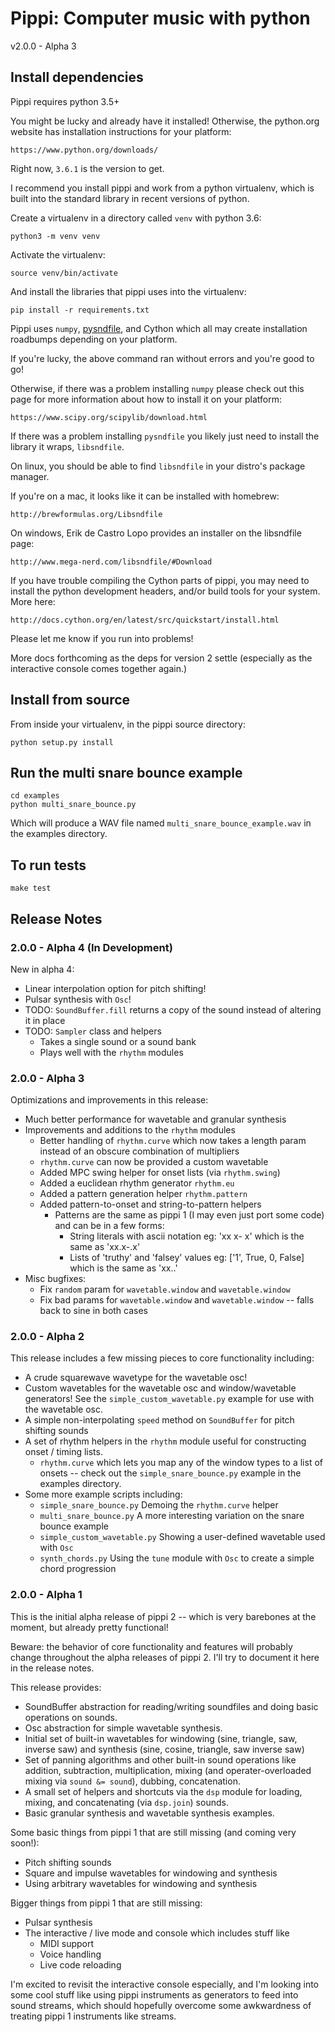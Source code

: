 # Pippi: Computer music with python

v2.0.0 - Alpha 3

## Install dependencies

Pippi requires python 3.5+

You might be lucky and already have it installed! Otherwise, 
the python.org website has installation instructions for your platform: 

    https://www.python.org/downloads/

Right now, `3.6.1` is the version to get.

I recommend you install pippi and work from a python virtualenv, which 
is built into the standard library in recent versions of python.

Create a virtualenv in a directory called `venv` with python 3.6:

    python3 -m venv venv

Activate the virtualenv:

    source venv/bin/activate

And install the libraries that pippi uses into the virtualenv:

    pip install -r requirements.txt

Pippi uses `numpy`, [pysndfile][psf], and Cython which all 
may create installation roadbumps depending on your platform.

If you're lucky, the above command ran without errors and you're 
good to go!

Otherwise, if there was a problem installing `numpy` please check out 
this page for more information about how to install it on your platform:

    https://www.scipy.org/scipylib/download.html

If there was a problem installing `pysndfile` you likely just need to install 
the library it wraps, `libsndfile`. 

On linux, you should be able to find `libsndfile` in your distro's package manager.

If you're on a mac, it looks like it can be installed with homebrew:

    http://brewformulas.org/Libsndfile

On windows, Erik de Castro Lopo provides an installer on the libsndfile page:

    http://www.mega-nerd.com/libsndfile/#Download

 
If you have trouble compiling the Cython parts of pippi, you may need to install 
the python development headers, and/or build tools for your system. More here:

    http://docs.cython.org/en/latest/src/quickstart/install.html

Please let me know if you run into problems!

More docs forthcoming as the deps for version 2 settle (especially 
as the interactive console comes together again.)

## Install from source

From inside your virtualenv, in the pippi source directory:

    python setup.py install

## Run the multi snare bounce example

    cd examples
    python multi_snare_bounce.py

Which will produce a WAV file named `multi_snare_bounce_example.wav` in the examples directory.

## To run tests

    make test

## Release Notes

### 2.0.0 - Alpha 4 (In Development)

New in alpha 4:

- Linear interpolation option for pitch shifting!
- Pulsar synthesis with `Osc`!
- TODO: `SoundBuffer.fill` returns a copy of the sound instead of altering it in place
- TODO: `Sampler` class and helpers
    - Takes a single sound or a sound bank
    - Plays well with the `rhythm` modules

### 2.0.0 - Alpha 3

Optimizations and improvements in this release:

- Much better performance for wavetable and granular synthesis
- Improvements and additions to the `rhythm` modules
    - Better handling of `rhythm.curve` which now takes a length param instead of an obscure combination of multipliers
    - `rhythm.curve` can now be provided a custom wavetable
    - Added MPC swing helper for onset lists (via `rhythm.swing`)
    - Added a euclidean rhythm generator `rhythm.eu`
    - Added a pattern generation helper `rhythm.pattern`
    - Added pattern-to-onset and string-to-pattern helpers
        - Patterns are the same as pippi 1 (I may even just port some code) and can be in a few forms:
            - String literals with ascii notation eg: 'xx x- x' which is the same as 'xx.x-.x'
            - Lists of 'truthy' and 'falsey' values eg: ['1', True, 0, False] which is the same as 'xx..'
- Misc bugfixes:
    - Fix `random` param for `wavetable.window` and `wavetable.window`
    - Fix bad params for `wavetable.window` and `wavetable.window` -- falls back to sine in both cases

### 2.0.0 - Alpha 2

This release includes a few missing pieces to core functionality including:

- A crude squarewave wavetype for the wavetable osc!
- Custom wavetables for the wavetable osc and window/wavetable generators! 
  See the `simple_custom_wavetable.py` example for use with the wavetable osc.
- A simple non-interpolating `speed` method on `SoundBuffer` for pitch shifting sounds
- A set of rhythm helpers in the `rhythm` module useful for constructing onset / timing lists.
    - `rhythm.curve` which lets you map any of the window types to a list of onsets -- check out 
    the `simple_snare_bounce.py` example in the examples directory.
- Some more example scripts including:
    - `simple_snare_bounce.py` Demoing the `rhythm.curve` helper
    - `multi_snare_bounce.py` A more interesting variation on the snare bounce example
    - `simple_custom_wavetable.py` Showing a user-defined wavetable used with `Osc`
    - `synth_chords.py` Using the `tune` module with `Osc` to create a simple chord progression

### 2.0.0 - Alpha 1

This is the initial alpha release of pippi 2 -- which is very barebones at the moment, 
but already pretty functional!

Beware: the behavior of core functionality and features will probably change throughout the 
alpha releases of pippi 2. I'll try to document it here in the release notes.

This release provides:

- SoundBuffer abstraction for reading/writing soundfiles and doing basic operations on sounds.
- Osc abstraction for simple wavetable synthesis.
- Initial set of built-in wavetables for windowing (sine, triangle, saw, inverse saw) 
  and synthesis (sine, cosine, triangle, saw inverse saw)
- Set of panning algorithms and other built-in sound operations like addition, subtraction, 
  multiplication, mixing (and operater-overloaded mixing via `sound &= sound`), dubbing, 
  concatenation.
- A small set of helpers and shortcuts via the `dsp` module for loading, mixing, and concatenating (via `dsp.join`) sounds.
- Basic granular synthesis and wavetable synthesis examples.

Some basic things from pippi 1 that are still missing (and coming very soon!):

- Pitch shifting sounds
- Square and impulse wavetables for windowing and synthesis
- Using arbitrary wavetables for windowing and synthesis

Bigger things from pippi 1 that are still missing:

- Pulsar synthesis
- The interactive / live mode and console which includes stuff like
    - MIDI support
    - Voice handling
    - Live code reloading

I'm excited to revisit the interactive console especially, and I'm looking into some cool 
stuff like using pippi instruments as generators to feed into sound streams, which should 
hopefully overcome some awkwardness of treating pippi 1 instruments like streams.


[psf]: https://forge.ircam.fr/p/pysndfile/
[lsf]: http://www.mega-nerd.com/libsndfile/
